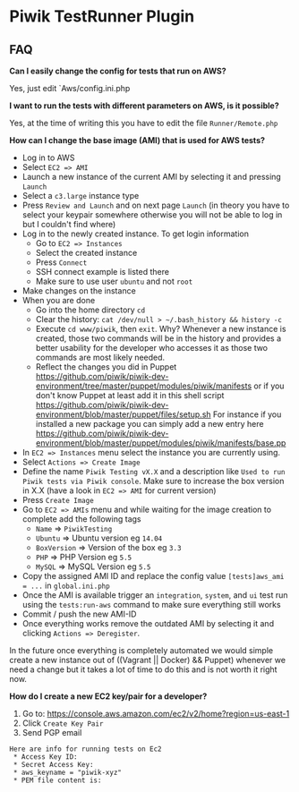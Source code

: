 # Piwik TestRunner Plugin

## FAQ

__Can I easily change the config for tests that run on AWS?__

Yes, just edit `Aws/config.ini.php

__I want to run the tests with different parameters on AWS, is it possible?__

Yes, at the time of writing this you have to edit the file `Runner/Remote.php`

__How can I change the base image (AMI) that is used for AWS tests?__

* Log in to AWS
* Select `EC2 => AMI`
* Launch a new instance of the current AMI by selecting it and pressing `Launch`
* Select a `c3.large` instance type
* Press `Review and Launch` and on next page `Launch` (in theory you have to select your keypair somewhere otherwise you will not be able to log in but I couldn't find where)
* Log in to the newly created instance. To get login information 
  * Go to `EC2 => Instances`
  * Select the created instance
  * Press `Connect`
  * SSH connect example is listed there
  * Make sure to use user `ubuntu` and not `root`
* Make changes on the instance
* When you are done
  * Go into the home directory `cd`
  * Clear the history: `cat /dev/null > ~/.bash_history && history -c`
  * Execute `cd www/piwik`, then `exit`. Why? Whenever a new instance is created, those two commands will be in the history 
    and provides a better usability for the developer who accesses it as those two commands are most likely needed.
  * Reflect the changes you did in Puppet https://github.com/piwik/piwik-dev-environment/tree/master/puppet/modules/piwik/manifests 
    or if you don't know Puppet at least add it in this shell script https://github.com/piwik/piwik-dev-environment/blob/master/puppet/files/setup.sh
    For instance if you installed a new package you can simply add a new entry here https://github.com/piwik/piwik-dev-environment/blob/master/puppet/modules/piwik/manifests/base.pp
* In `EC2 => Instances` menu select the instance you are currently using.
* Select `Actions => Create Image`
* Define the name `Piwik Testing vX.X` and a description like `Used to run Piwik tests via Piwik console`. Make sure to increase the box version in X.X (have a look in `EC2 => AMI` for current version)
* Press `Create Image`
* Go to `EC2 => AMIs` menu and while waiting for the image creation to complete add the following tags
  * `Name` => `PiwikTesting`
  * `Ubuntu` => Ubuntu version eg `14.04`
  * `BoxVersion` => Version of the box eg `3.3`
  * `PHP` => PHP Version eg `5.5`
  * `MySQL` => MySQL Version eg `5.5`
* Copy the assigned AMI ID and replace the config value `[tests]aws_ami = ...`  in `global.ini.php`
* Once the AMI is available trigger an `integration`, `system`, and `ui` test run using the `tests:run-aws` command to make sure everything still works
* Commit / push the new AMI-ID
* Once everything works remove the outdated AMI by selecting it and clicking `Actions => Deregister`. 

In the future once everything is completely automated we would simple create a new instance out of ((Vagrant || Docker) && Puppet) whenever we need a change but it takes a lot of time to do this and is not worth it right now.

__How do I create a new EC2 key/pair for a developer?__

1. Go to: https://console.aws.amazon.com/ec2/v2/home?region=us-east-1
2. Click `Create Key Pair`
3. Send PGP email
```
Here are info for running tests on Ec2
 * Access Key ID: 
 * Secret Access Key: 
 * aws_keyname = "piwik-xyz"
 * PEM file content is:
```
 
